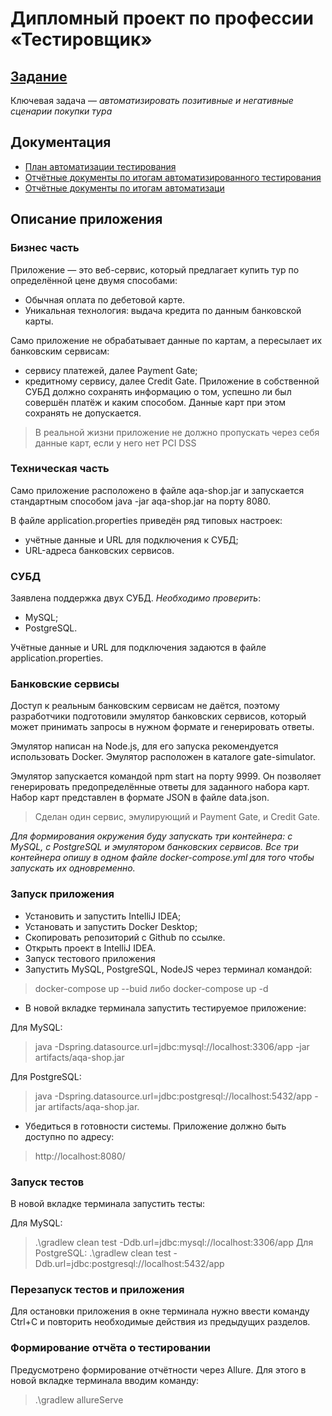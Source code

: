 # __Дипломный проект по профессии «Тестировщик»__

## [Задание](https://github.com/netology-code/qa-diploma.git) 

 Ключевая задача — *автоматизировать позитивные и негативные сценарии покупки тура*

## Документация
* [План автоматизации тестирования](documentation/Plan.md "План автоматизации")
* [Отчётные документы по итогам автоматизированного тестирования](documentation/Summary.md "Отчёт по итогам тестирования")
* [Отчётные документы по итогам автоматизаци](documentation/Report.md "Отчёт об автоматизации")

## Описание приложения
### Бизнес часть
Приложение — это веб-сервис, который предлагает купить тур по определённой цене двумя способами:

* Обычная оплата по дебетовой карте.
* Уникальная технология: выдача кредита по данным банковской карты.


Само приложение не обрабатывает данные по картам, а пересылает их банковским сервисам:

* сервису платежей, далее Payment Gate;
* кредитному сервису, далее Credit Gate.
Приложение в собственной СУБД должно сохранять информацию о том, успешно ли был совершён платёж и каким способом. Данные карт при этом сохранять не допускается.
> В реальной жизни приложение не должно пропускать через себя данные карт, если у него нет PCI DSS
### Техническая часть
Само приложение расположено в файле aqa-shop.jar и запускается стандартным способом java -jar aqa-shop.jar на порту 8080.

В файле application.properties приведён ряд типовых настроек:

* учётные данные и URL для подключения к СУБД;
* URL-адреса банковских сервисов.
### СУБД
Заявлена поддержка двух СУБД. *Необходимо проверить*:

* MySQL;
* PostgreSQL.

Учётные данные и URL для подключения задаются в файле application.properties.
### Банковские сервисы
Доступ к реальным банковским сервисам не даётся, поэтому разработчики подготовили эмулятор банковских сервисов, который может принимать запросы в нужном формате и генерировать ответы.

Эмулятор написан на Node.js, для его запуска рекомендуется использовать Docker. Эмулятор расположен в каталоге gate-simulator.

Эмулятор запускается командой npm start на порту 9999. Он позволяет генерировать предопределённые ответы для заданного набора карт. Набор карт представлен в формате JSON в файле data.json.

> Сделан один сервис, эмулирующий и Payment Gate, и Credit Gate.

*Для формирования окружения буду запускать три контейнера: c MySQL, с PostgreSQL и эмулятором банковских сервисов. 
Все три контейнера опишу в одном файле docker-compose.yml для того чтобы запускать их одновременно.*

### Запуск приложения
* Установить и запустить IntelliJ IDEA;
* Установать и запустить Docker Desktop;
* Скопировать репозиторий с Github по ссылке.
* Открыть проект в IntelliJ IDEA.
* Запуск тестового приложения
* Запустить MySQL, PostgreSQL, NodeJS через терминал командой:
> docker-compose up --buid либо docker-compose up -d
* В новой вкладке терминала запустить тестируемое приложение:

Для MySQL:

> java -Dspring.datasource.url=jdbc:mysql://localhost:3306/app -jar artifacts/aqa-shop.jar

Для PostgreSQL:

> java -Dspring.datasource.url=jdbc:postgresql://localhost:5432/app -jar artifacts/aqa-shop.jar.
* Убедиться в готовности системы. Приложение должно быть доступно по адресу:
> http://localhost:8080/
### Запуск тестов
В новой вкладке терминала запустить тесты:

Для MySQL:
> .\gradlew clean test -Ddb.url=jdbc:mysql://localhost:3306/app
Для PostgreSQL:
> .\gradlew clean test -Ddb.url=jdbc:postgresql://localhost:5432/app
### Перезапуск тестов и приложения
Для остановки приложения в окне терминала нужно ввести команду Ctrl+С и повторить необходимые действия из предыдущих разделов.

### Формирование отчёта о тестировании
Предусмотрено формирование отчётности через Allure. Для этого в новой вкладке терминала вводим команду:
> .\gradlew allureServe
